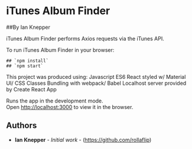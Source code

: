 # iTunes Album Finder
##By Ian Knepper

iTunes Album Finder performs Axios requests via the iTunes API.

To run iTunes Album Finder in your browser:
```
## `npm install`
## `npm start`

```
This project was produced using:
Javascript ES6
React
styled w/ Material UI/ CSS Classes
Bundling with webpack/ Babel
Localhost server provided by Create React App

Runs the app in the development mode.<br>
Open [http://localhost:3000](http://localhost:3000) to view it in the browser.

## Authors

* **Ian Knepper** - *Initial work* - (https://github.com/rollaflip)
